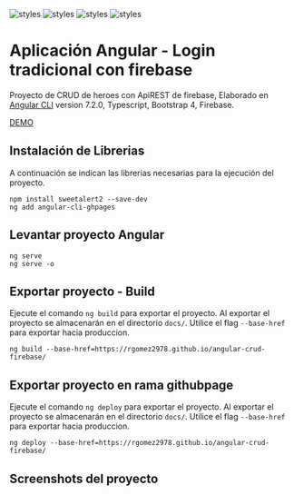 ![styles](https://img.shields.io/badge/Angular-DD0031?style=for-the-badge&logo=angular&logoColor=white)
![styles](https://img.shields.io/badge/TypeScript-007ACC?style=for-the-badge&logo=typescript&logoColor=white)
![styles](https://img.shields.io/badge/Bootstrap-563D7C?style=for-the-badge&logo=bootstrap&logoColor=white)
![styles](https://img.shields.io/badge/Firebase-gray?style=for-the-badge&logo=json&logoColor=white)

# Aplicación Angular - Login tradicional con firebase 

Proyecto de CRUD de heroes con ApiREST de firebase, Elaborado en [Angular CLI](https://github.com/angular/angular-cli) version 7.2.0, Typescript, Bootstrap 4, Firebase.

[DEMO](https://rgomez2978.github.io/angular-crud-firebase)

## Instalación de Librerias

A continuación se indican las librerias necesarias para la ejecución del proyecto.

    npm install sweetalert2 --save-dev
    ng add angular-cli-ghpages


## Levantar proyecto Angular

    ng serve
    ng serve -o


## Exportar proyecto - Build

Ejecute el comando `ng build` para exportar el proyecto. Al exportar el proyecto se almacenarán en el directorio `docs/`. Utilice el flag `--base-href` para exportar hacia produccion.

    ng build --base-href=https://rgomez2978.github.io/angular-crud-firebase/



## Exportar proyecto en rama githubpage

Ejecute el comando `ng deploy` para exportar el proyecto. Al exportar el proyecto se almacenarán en el directorio `docs/`. Utilice el flag `--base-href` para exportar hacia produccion.

    ng deploy --base-href=https://rgomez2978.github.io/angular-crud-firebase/




## Screenshots del proyecto







